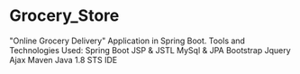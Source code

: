 # Grocery_Store
"Online Grocery Delivery" Application in Spring Boot.  Tools and Technologies Used: Spring Boot JSP &amp; JSTL MySql &amp; JPA Bootstrap Jquery Ajax Maven Java 1.8 STS IDE
